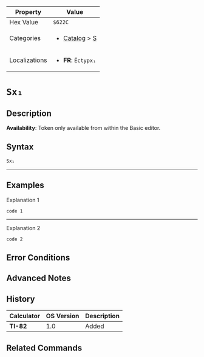 | Property      | Value |
|---------------|-------|
| Hex Value     | `$622C`|
| Categories    | <ul><li>[Catalog](../categories/Catalog.md) > [S](../categories/Catalog.md#S)</li></ul> |
| Localizations | <ul><li><b>FR</b>: `Éctypx₁`</li></ul> |

# `Sx₁`

## Description



<b>Availability</b>: Token only available from within the Basic editor.

## Syntax
`Sx₁`

<hr>

## Examples

Explanation 1
```ti-basic
code 1
```
---
Explanation 2
```ti-basic
code 2
```

## Error Conditions


## Advanced Notes


## History
| Calculator | OS Version | Description |
|------------|------------|-------------|
| <b>TI-82</b> | 1.0 | Added

## Related Commands

    